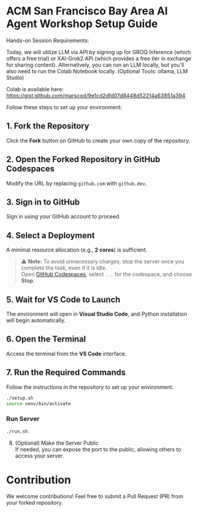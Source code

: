 # ACM San Francisco Bay Area AI Agent Workshop Setup Guide  

Hands-on Session Requirements:

Today, we will utilize LLM via API by signing up for GROQ Inference (which offers a free trial) or XAI-Grok2 API (which provides a free tier in exchange for sharing content).
Alternatively, you can run an LLM locally, but you'll also need to run the Colab Notebook locally. (Optional Tools: ollama, LLM Studio)


Colab is available here: https://gist.github.com/marscod/9e1cd2dfd07d8448d52214a63851a394

Follow these steps to set up your environment:  

## 1. Fork the Repository  
Click the **Fork** button on GitHub to create your own copy of the repository.  

## 2. Open the Forked Repository in GitHub Codespaces  
Modify the URL by replacing `github.com` with `github.dev`.  

## 3. Sign in to GitHub  
Sign in using your GitHub account to proceed.  

## 4. Select a Deployment  
A minimal resource allocation (e.g., **2 cores**) is sufficient.  

> ⚠️ **Note:** To avoid unnecessary charges, stop the server once you complete the task, even if it is idle.  
> Open [GitHub Codespaces](https://github.com/codespaces), select `...` for the codespace, and choose **Stop**.  

## 5. Wait for VS Code to Launch  
The environment will open in **Visual Studio Code**, and Python installation will begin automatically.  

## 6. Open the Terminal  
Access the terminal from the **VS Code** interface.  

## 7. Run the Required Commands  
Follow the instructions in the repository to set up your environment.  

```bash
./setup.sh
source venv/bin/activate
```

### Run Server
```bash
./run.sh
```

8. (Optional) Make the Server Public  
If needed, you can expose the port to the public, allowing others to access your server.  

# Contribution
We welcome contributions! Feel free to submit a Pull Request (PR) from your forked repository.
